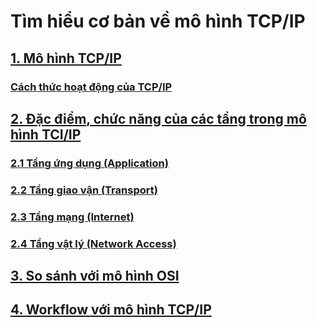 # Tìm hiểu cơ bản về mô hình TCP/IP

## [1. Mô hình TCP/IP](https://github.com/huybmt2602/Thuc-tap-2023/blob/main/HuyNV/TCP.IP/Docs/TimhieuTCPIP.md#1-m%C3%B4-h%C3%ACnh-tcpip)

### [Cách thức hoạt động của TCP/IP](https://github.com/huybmt2602/Thuc-tap-2023/blob/main/HuyNV/TCP.IP/Docs/TimhieuTCPIP.md#11-c%C3%A1ch-th%E1%BB%A9c-ho%E1%BA%A1t-%C4%91%E1%BB%99ng-c%E1%BB%A7a-tcpip)

## [2. Đặc điểm, chức năng của các tầng trong mô hình TCI/IP](https://github.com/huybmt2602/Thuc-tap-2023/blob/main/HuyNV/TCP.IP/Docs/TimhieuTCPIP.md#2-%C4%91%E1%BA%B7c-%C4%91i%E1%BB%83m-ch%E1%BB%A9c-n%C4%83ng-c%E1%BB%A7a-c%C3%A1c-t%E1%BA%A7ng-trong-m%C3%B4-h%C3%ACnh-tciip)

### [2.1 Tầng ứng dụng (Application)](https://github.com/huybmt2602/Thuc-tap-2023/blob/main/HuyNV/TCP.IP/Docs/TimhieuTCPIP.md#21-t%E1%BA%A7ng-%E1%BB%A9ng-d%E1%BB%A5ng-application)
### [2.2 Tầng giao vận (Transport)](https://github.com/huybmt2602/Thuc-tap-2023/blob/main/HuyNV/TCP.IP/Docs/TimhieuTCPIP.md#22-t%E1%BA%A7ng-giao-v%E1%BA%ADn-transport)
### [2.3 Tầng mạng (Internet)](https://github.com/huybmt2602/Thuc-tap-2023/blob/main/HuyNV/TCP.IP/Docs/TimhieuTCPIP.md#23-t%E1%BA%A7ng-m%E1%BA%A1ng-internet)
### [2.4 Tầng vật lý (Network Access)](https://github.com/huybmt2602/Thuc-tap-2023/blob/main/HuyNV/TCP.IP/Docs/TimhieuTCPIP.md#24-t%E1%BA%A7ng-v%E1%BA%ADt-l%C3%BD-network-access)

## [3. So sánh với mô hình OSI](https://github.com/huybmt2602/Thuc-tap-2023/blob/main/HuyNV/TCP.IP/Docs/TimhieuTCPIP.md#3-so-s%C3%A1nh-v%E1%BB%9Bi-m%C3%B4-h%C3%ACnh-osi)
   
## [4. Workflow với mô hình TCP/IP](https://github.com/huybmt2602/Thuc-tap-2023/blob/main/HuyNV/TCP.IP/Docs/TimhieuTCPIP.md#4-workflow-v%E1%BB%9Bi-m%C3%B4-h%C3%ACnh-tcpip)